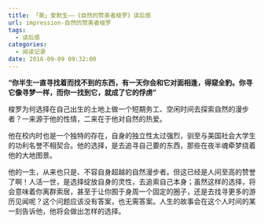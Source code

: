 ```yaml
---
title: 「美」爱默生——《自然的赞美者梭罗》读后感
url: impression-自然的赞美者梭罗
tags:
  - 读后感
categories:
  - 阅读记录
date: 2018-09-09 09:32:00
---
```


**“你半生一直寻找着而找不到的东西，有一天你会和它对面相逢，得窥全豹。你寻它像寻梦一样，而你一找到它，就成了它的俘虏”**<!-- more -->

梭罗为何选择在自己出生的土地上做一个短期务工、空闲时间去探索自然的漫步者？一来源于他的性情，二来在于他对自然的热爱。

他在校内时也是一个独特的存在，自身的独立性太过强烈，驯至与美国社会大学生的功利名誉不相契合。他的选择，是去追寻自己要的东西，那些在夜半魂牵梦绕着他的大地图景。

他的一生，从来也只是、不容自身超越的自然漫步者。但这已经是人间至高的赞誉了啊！人活一世，是选择绽放自身的灵性，去追索自己本身；虽然这样的选择，将会意味着你离群索居，甚至于让你囿于身周一个固定的圈子，还是去找寻更多的游历见闻呢？这个问题应该没有答案，也无需答案。人生的故事会在这个人时间的某一刻告诉他，他将会做出怎样的选择。
